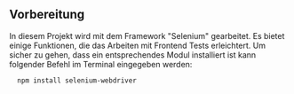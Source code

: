 ## Vorbereitung

In diesem Projekt wird mit dem Framework "Selenium" gearbeitet. Es bietet einige Funktionen, die das Arbeiten mit Frontend Tests erleichtert.
Um sicher zu gehen, dass ein entsprechendes Modul installiert ist kann folgender Befehl im Terminal eingegeben werden:

```Terminal
  npm install selenium-webdriver
```
